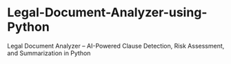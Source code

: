 # Legal-Document-Analyzer-using-Python
Legal Document Analyzer – AI-Powered Clause Detection, Risk Assessment, and Summarization in Python
